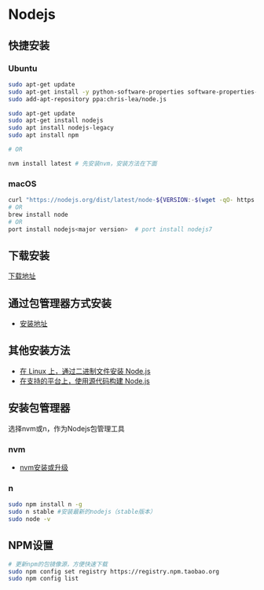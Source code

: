 # Nodejs

## 快捷安装

### Ubuntu

```bash
sudo apt-get update
sudo apt-get install -y python-software-properties software-properties-common
sudo add-apt-repository ppa:chris-lea/node.js

sudo apt-get update
sudo apt-get install nodejs
sudo apt install nodejs-legacy
sudo apt install npm

# OR

nvm install latest # 先安装nvm，安装方法在下面
```

### macOS

```bash
curl "https://nodejs.org/dist/latest/node-${VERSION:-$(wget -qO- https://nodejs.org/dist/latest/ | sed -nE 's|.*>node-(.*)\.pkg</a>.*|\1|p')}.pkg" > "$HOME/Downloads/node-latest.pkg" && sudo installer -store -pkg "$HOME/Downloads/node-latest.pkg" -target "/"
# OR
brew install node
# OR
port install nodejs<major version>  # port install nodejs7
```

## 下载安装

[下载地址](https://nodejs.org/zh-cn/download/)

## 通过包管理器方式安装

- [安装地址](https://nodejs.org/zh-cn/download/package-manager/)

## 其他安装方法

- [在 Linux 上，通过二进制文件安装 Node.js](https://github.com/nodejs/help/wiki/Installation)
- [在支持的平台上，使用源代码构建 Node.js](https://github.com/nodejs/node/blob/master/BUILDING.md#building-nodejs-on-supported-platforms)

## 安装包管理器

选择nvm或n，作为Nodejs包管理工具

### nvm

- [nvm安装或升级](https://github.com/nvm-sh/nvm#installation-and-update)

### n

```bash
sudo npm install n -g
sudo n stable #安装最新的nodejs（stable版本）
sudo node -v
```

## NPM设置

```bash
# 更新npm的包镜像源，方便快速下载
sudo npm config set registry https://registry.npm.taobao.org
sudo npm config list
```
